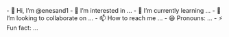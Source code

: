 <html>
  <head>
    <title>👋 Hi, I’m @enesand1</title>
  </head>  
</html>
- 👋 Hi, I’m @enesand1
- 👀 I’m interested in ...
- 🌱 I’m currently learning ...
- 💞️ I’m looking to collaborate on ...
- 📫 How to reach me ...
- 😄 Pronouns: ...
- ⚡ Fun fact: ...

<!---
enesand1/enesand1 is a ✨ special ✨ repository because its `README.md` (this file) appears on your GitHub profile.
You can click the Preview link to take a look at your changes.
--->
